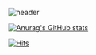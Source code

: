 
![header](https://capsule-render.vercel.app/api?type=wave&color=auto&height=300&section=header&text=Seo%20Minji&fontSize=90&fontAlignY=40)

[![Anurag's GitHub stats](https://github-readme-stats.vercel.app/api?username=minji)](https://github.com/anuraghazra/github-readme-stats)


[![Hits](https://hits.seeyoufarm.com/api/count/incr/badge.svg?url=https%3A%2F%2Fgithub.com%2FSeoMinji15&count_bg=%2379C83D&title_bg=%23555555&icon=&icon_color=%23E7E7E7&title=hits&edge_flat=false)](https://hits.seeyoufarm.com)
